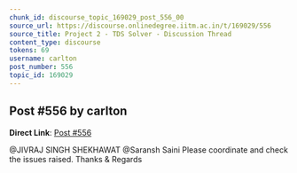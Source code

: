 ```yaml
---
chunk_id: discourse_topic_169029_post_556_00
source_url: https://discourse.onlinedegree.iitm.ac.in/t/169029/556
source_title: Project 2 - TDS Solver - Discussion Thread
content_type: discourse
tokens: 69
username: carlton
post_number: 556
topic_id: 169029
---
```


## Post #556 by carlton

**Direct Link**: [Post #556](https://discourse.onlinedegree.iitm.ac.in/t/169029/556)

@JIVRAJ SINGH SHEKHAWAT @Saransh Saini Please coordinate and check the issues raised. Thanks &amp; Regards
